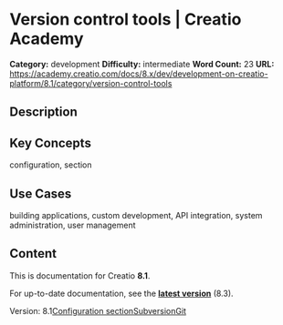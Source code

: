 # Version control tools | Creatio Academy

**Category:** development **Difficulty:** intermediate **Word Count:** 23
**URL:**
https://academy.creatio.com/docs/8.x/dev/development-on-creatio-platform/8.1/category/version-control-tools

## Description

## Key Concepts

configuration, section

## Use Cases

building applications, custom development, API integration, system
administration, user management

## Content

This is documentation for Creatio **8.1**.

For up-to-date documentation, see the
**[latest version](/docs/8.x/dev/development-on-creatio-platform/category/version-control-tools)**
(8.3).

Version:
8.1[Configuration section](/docs/8.x/dev/development-on-creatio-platform/8.1/development-tools/version-control-system/configuration-version-control)[Subversion](/docs/8.x/dev/development-on-creatio-platform/8.1/category/subversion)[Git](/docs/8.x/dev/development-on-creatio-platform/8.1/development-tools/version-control-system/git)
